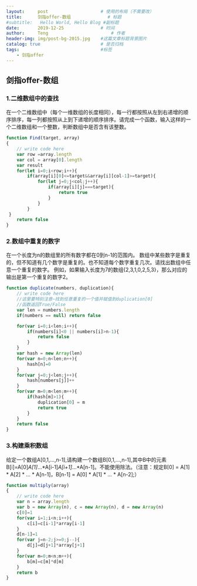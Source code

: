 ```yaml
---
layout:     post   				    # 使用的布局（不需要改）
title:      剑指offer-数组				# 标题 
#subtitle:   Hello World, Hello Blog #副标题
date:       2019-12-25				# 时间
author:     Teng 						# 作者
header-img: img/post-bg-2015.jpg 	#这篇文章标题背景图片
catalog: true 						# 是否归档
tags:								#标签
    - 剑指offer
---
```


## 剑指offer-数组

### 1.二维数组中的查找

在一个二维数组中（每个一维数组的长度相同），每一行都按照从左到右递增的顺序排序，每一列都按照从上到下递增的顺序排序。请完成一个函数，输入这样的一个二维数组和一个整数，判断数组中是否含有该整数。

```js
function Find(target, array)
{
    // write code here
    var row =array.length
    var col = array[0].length
    var result
    for(let i=0;i<row;i++){
        if(array[i][0]<=target&&array[i][col-1]>=target){
            for(let j=0;j<col;j++){
                if(array[i][j]===target){
                    return true
                }
            }
        }
 }
    return false
}
```

### 2.数组中重复的数字

在一个长度为n的数组里的所有数字都在0到n-1的范围内。 数组中某些数字是重复的，但不知道有几个数字是重复的。也不知道每个数字重复几次。请找出数组中任意一个重复的数字。 例如，如果输入长度为7的数组{2,3,1,0,2,5,3}，那么对应的输出是第一个重复的数字2。

```js
function duplicate(numbers, duplication){
	// write code here
    //这里要特别注意~找到任意重复的一个值并赋值到duplication[0]
    //函数返回True/False
    var len = numbers.length
    if(numbers == null) return false

    for(var i=0;i<len;i++){
    	if(numbers[i]<0 || numbers[i]>n-1){
    		return false
    	}
    }
    var hash = new Array(len)
    for(var n=0;n<len;n++){
    	hash[n]=0
    }
    for(var j=0;j<len;j++){
    	hash[numbers[j]]++
    }
    for(var m=0;m<len;m++){
    	if(hash[m]>1){
    		duplication[0] = m
    		return true
    	}
    }
    return false
}
```
### 3.构建乘积数组

给定一个数组A[0,1,...,n-1],请构建一个数组B[0,1,...,n-1],其中B中的元素B[i]=A[0]*A[1]*...*A[i-1]*A[i+1]*...*A[n-1]。不能使用除法。（注意：规定B[0] = A[1] * A[2] * ... * A[n-1]，B[n-1] = A[0] * A[1] * ... * A[n-2];）

```js
function multiply(array)
{
    // write code here
    var n = array.length
    var b = new Array(n), c = new Array(n), d = new Array(n)
    c[0]=1
    for(var i=1;i<n;i++){
        c[i]=c[i-1]*array[i-1]
    }
    d[n-1]=1
    for(var j=n-2;j>=0;j--){
        d[j]=d[j+1]*array[j+1]
    }
    for(var m=0;m<n;m++){
        b[m]=c[m]*d[m]
    }
    return b
}
```

